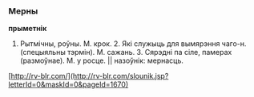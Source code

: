 ### Мерны
**прыметнік**

1. Рытмічны, роўны. М. крок. 2. Які служыць для вымярэння чаго-н. (спецыяльны тэрмін). М. сажань. 3. Сярэдні па сіле, памерах (размоўнае). М. у росце. || назоўнік: мернасць.

<a rel="author">[http://rv-blr.com/](http://rv-blr.com/slounik.jsp?letterId=0&maskId=0&pageId=1670)</a>
